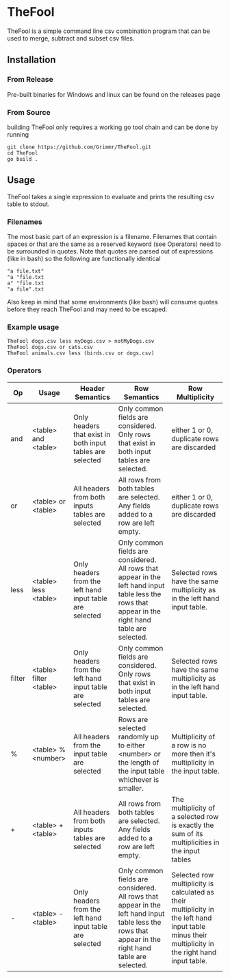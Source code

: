 # TheFool
TheFool is a simple command line csv combination program that can be used to merge, subtract and subset csv files. 
## Installation
### From Release
Pre-built binaries for Windows and linux can be found on the releases page 
### From Source
building TheFool only requires a working go tool chain and can be done by running
```
git clone https://github.com/Grimmr/TheFool.git
cd TheFool
go build .
```
## Usage
TheFool takes a single expression to evaluate and prints the resulting csv table to stdout. 

### Filenames
The most basic part of an expression is a filename. Filenames that contain spaces or that are the same as a reserved keyword (see Operators) need to be surrounded in quotes. Note that quotes are parsed out of expressions (like in bash) so the following are functionally identical
```
"a file.txt"
"a "file.txt
a" "file.txt
"a file".txt
```
Also keep in mind that some environments (like bash) will consume quotes before they reach TheFool and may need to be escaped.

### Example usage
```
TheFool dogs.csv less myDogs.csv > notMyDogs.csv
TheFool dogs.csv or cats.csv
TheFool animals.csv less (birds.csv or dogs.csv)
```
### Operators
 | Op | Usage | Header Semantics | Row Semantics | Row Multiplicity |
 |----|-------|------------------|---------------|------------------|
 | and | \<table\> and \<table\> | Only headers that exist in both input tables are selected | Only common fields are considered. Only rows that exist in both input tables are selected. | either 1 or 0, duplicate rows are discarded |
 | or | \<table\> or \<table\> | All headers from both inputs tables are selected | All rows from both tables are selected. Any fields added to a row are left empty. | either 1 or 0, duplicate rows are discarded |
 | less | \<table\> less \<table\> | Only headers from the left hand input table are selected | Only common fields are considered. All rows that appear in the left hand input table less the rows that appear in the right hand table are selected. | Selected rows have the same multiplicity as in the left hand input table. |  
 | filter | \<table\> filter \<table\> | Only headers from the left hand input table are selected | Only common fields are considered. Only rows that exist in both input tables are selected. | Selected rows have the same multiplicity as in the left hand input table. | 
 | % | \<table\> % \<number\> | All headers from the input table are selected | Rows are selected randomly up to either \<number\> or the length of the input table whichever is smaller. | Multiplicity of a row is no more then it's multiplicity in the input table. |
 | + | \<table\> + \<table\> | All headers from both inputs tables are selected | All rows from both tables are selected. Any fields added to a row are left empty. | The multiplicity of a selected row is exactly the sum of its multiplicities in the input tables |
 | - | \<table\> - \<table\> | Only headers from the left hand input table are selected | Only common fields are considered. All rows that appear in the left hand input table less the rows that appear in the right hand table are selected. | Selected row multiplicity is calculated as their multiplicity in the left hand input table minus their multiplicity in the right hand input table. |
